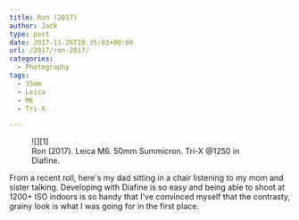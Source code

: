 ```yaml
---
title: Ron (2017)
author: Jack
type: post
date: 2017-11-26T18:35:03+00:00
url: /2017/ron-2017/
categories:
  - Photography
tags:
  - 35mm
  - Leica
  - M6
  - Tri-X

---
```

 <figure class="wp-block-image">
    ![][1] <figcaption>Ron (2017). Leica M6. 50mm Summicron. Tri-X @1250 in Diafine.</figcaption> </figure> From a recent roll, here's my dad sitting in a chair listening to my mom and sister talking. Developing with Diafine is so easy and being able to shoot at 1200+ ISO indoors is so handy that I've convinced myself that the contrasty, grainy look is what I was going for in the first place.

 [1]: /wp-content/uploads/2017/11/2017-Roll-047_04-Ron-edit.jpg